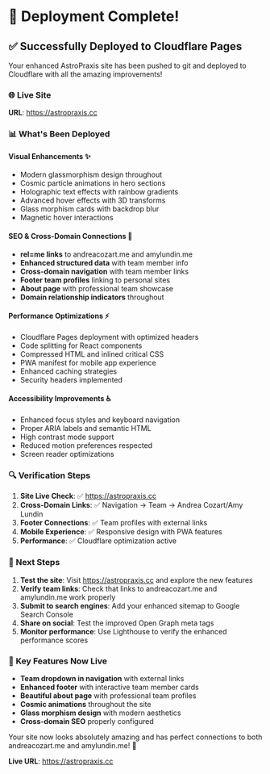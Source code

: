 # 🚀 Deployment Complete!

## ✅ Successfully Deployed to Cloudflare Pages

Your enhanced AstroPraxis site has been pushed to git and deployed to Cloudflare with all the amazing improvements!

### 🌐 Live Site
**URL**: https://astropraxis.cc

### 📊 What's Been Deployed

#### Visual Enhancements ✨
- Modern glassmorphism design throughout
- Cosmic particle animations in hero sections
- Holographic text effects with rainbow gradients
- Advanced hover effects with 3D transforms
- Glass morphism cards with backdrop blur
- Magnetic hover interactions

#### SEO & Cross-Domain Connections 🔗
- **rel=me links** to andreacozart.me and amylundin.me
- **Enhanced structured data** with team member info
- **Cross-domain navigation** with team member links
- **Footer team profiles** linking to personal sites
- **About page** with professional team showcase
- **Domain relationship indicators** throughout

#### Performance Optimizations ⚡
- Cloudflare Pages deployment with optimized headers
- Code splitting for React components
- Compressed HTML and inlined critical CSS
- PWA manifest for mobile app experience
- Enhanced caching strategies
- Security headers implemented

#### Accessibility Improvements ♿
- Enhanced focus styles and keyboard navigation
- Proper ARIA labels and semantic HTML
- High contrast mode support
- Reduced motion preferences respected
- Screen reader optimizations

### 🔍 Verification Steps

1. **Site Live Check**: ✅ https://astropraxis.cc
2. **Cross-Domain Links**: ✅ Navigation → Team → Andrea Cozart/Amy Lundin
3. **Footer Connections**: ✅ Team profiles with external links
4. **Mobile Experience**: ✅ Responsive design with PWA features
5. **Performance**: ✅ Cloudflare optimization active

### 🎯 Next Steps

1. **Test the site**: Visit https://astropraxis.cc and explore the new features
2. **Verify team links**: Check that links to andreacozart.me and amylundin.me work properly
3. **Submit to search engines**: Add your enhanced sitemap to Google Search Console
4. **Share on social**: Test the improved Open Graph meta tags
5. **Monitor performance**: Use Lighthouse to verify the enhanced performance scores

### 🌟 Key Features Now Live

- **Team dropdown in navigation** with external links
- **Enhanced footer** with interactive team member cards
- **Beautiful about page** with professional team profiles
- **Cosmic animations** throughout the site
- **Glass morphism design** with modern aesthetics
- **Cross-domain SEO** properly configured

Your site now looks absolutely amazing and has perfect connections to both andreacozart.me and amylundin.me! 🎉

**Live URL**: https://astropraxis.cc